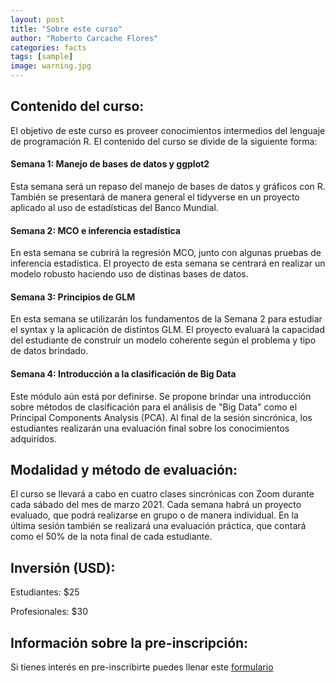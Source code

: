 ```yaml
---
layout: post
title: "Sobre este curso"
author: "Roberto Carcache Flores"
categories: facts
tags: [sample]
image: warning.jpg
---
```


## Contenido del curso:
El objetivo de este curso es proveer conocimientos intermedios del lenguaje de programación R. El contenido del curso se divide de la siguiente forma:

#### Semana 1: Manejo de bases de datos y ggplot2
Esta semana será un repaso del manejo de bases de datos y gráficos con R. También se presentará de manera general el tidyverse en un proyecto aplicado al uso de estadísticas del Banco Mundial. 

#### Semana 2: MCO e inferencia estadística 
En esta semana se cubrirá la regresión MCO, junto con algunas pruebas de inferencia estadística. El proyecto de esta semana se centrará en realizar un modelo robusto haciendo uso de distinas bases de datos. 

#### Semana 3: Principios de GLM
En esta semana se utilizarán los fundamentos de la Semana 2 para estudiar el syntax y la aplicación de distintos GLM. El proyecto evaluará la capacidad del estudiante de construir un modelo coherente según el problema y tipo de datos brindado. 

#### Semana 4: Introducción a la clasificación de Big Data
Este módulo aún está por definirse. Se propone brindar una introducción sobre métodos de clasificación para el análisis de "Big Data" como el Principal Components Analysis (PCA). Al final de la sesión sincrónica, los estudiantes realizarán una evaluación final sobre los conocimientos adquiridos. 

## Modalidad y método de evaluación:
El curso se llevará a cabo en cuatro clases sincrónicas con Zoom durante cada sábado del mes de marzo 2021. Cada semana habrá un proyecto evaluado, que podrá realizarse en grupo o de manera individual. En la última sesión también se realizará una evaluación práctica, que contará como el 50% de la nota final de cada estudiante. 

## Inversión (USD): 
Estudiantes: $25

Profesionales: $30

## Información sobre la pre-inscripción:
Si tienes interés en pre-inscribirte puedes llenar este [formulario](https://forms.gle/tQHkASpoLmw8phkR8)





